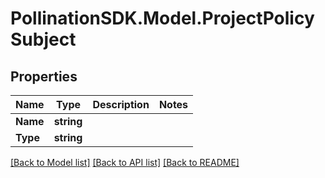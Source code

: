 
# PollinationSDK.Model.ProjectPolicySubject

## Properties

Name | Type | Description | Notes
------------ | ------------- | ------------- | -------------
**Name** | **string** |  | 
**Type** | **string** |  | 

[[Back to Model list]](../README.md#documentation-for-models)
[[Back to API list]](../README.md#documentation-for-api-endpoints)
[[Back to README]](../README.md)


